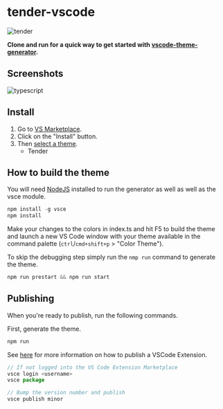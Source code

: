 # tender-vscode

![tender](https://cloud.githubusercontent.com/assets/829859/18413534/f7cb472c-77aa-11e6-86bf-9c790aadd2df.png)

**Clone and run for a quick way to get started with [vscode-theme-generator](https://github.com/Tyriar/vscode-theme-generator).**

## Screenshots

![typescript](https://user-images.githubusercontent.com/1039098/134945798-23308797-b4dc-4773-ba0f-789cf51ce024.png)

## Install

1. Go to [VS
   Marketplace](https://marketplace.visualstudio.com/items?itemName=jmreicha.tender).
2. Click on the "Install" button.
3. Then [select a
   theme](https://code.visualstudio.com/docs/getstarted/themes#_selecting-the-color-theme).
    * Tender

## How to build the theme

You will need [NodeJS](https://nodejs.org/en/) installed to run the generator as
well as well as the vsce module.

```js
npm install -g vsce
npm install
```

Make your changes to the colors in index.ts and hit F5 to build the theme and
launch a new VS Code window with your theme available in the command palette
(`ctrl`/`cmd+shift+p` > "Color Theme").

To skip the debugging step simply run the `nmp run` command to generate the
theme.

```js
npm run prestart && npm run start
```

## Publishing

When you're ready to publish, run the following commands.

First, generate the theme.

```js
npm run
```

See
[here](https://code.visualstudio.com/api/working-with-extensions/publishing-extension)
for more information on how to publish a VSCode Extension.

```js
// If not logged into the VS Code Extension Marketplace
vsce login <username>
vsce package
```

```js
// Bump the version number and publish
vsce publish minor
```
